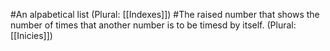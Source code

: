 #An alpabetical list (Plural: [[Indexes]])
#The raised number that shows the number of times that another number is to be timesd by itself. (Plural: [[Inicies]])